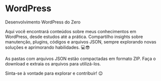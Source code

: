 # WordPress
Desenvolvimento WordPress do Zero


Aqui você encontrará conteúdos sobre meus conhecimentos em WordPress, desde estudos até a prática. Compartilho insights sobre manutenção, plugins, códigos e arquivos JSON, sempre explorando novas soluções e aprimorando habilidades. 💻😎

As pastas com arquivos JSON estão compactadas em formato ZIP. Faça o download e extraia os arquivos para utilizá-los.

Sinta-se à vontade para explorar e contribuir! 😉
